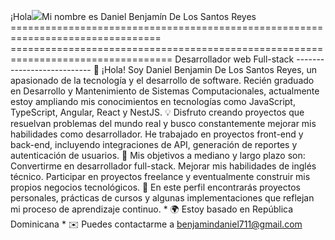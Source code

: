 ¡Hola![](https://user-images.githubusercontent.com/18350557/176309783-0785949b-9127-417c-8b55-ab5a4333674e.gif)Mi nombre es Daniel Benjamín De Los Santos Reyes ================================================================================ ================================================================================== Desarrollador web Full-stack --------------------------- 👋 ¡Hola! Soy Daniel Benjamin De Los Santos Reyes, un apasionado de la tecnología y el desarrollo de software. Recién graduado en Desarrollo y Mantenimiento de Sistemas Computacionales, actualmente estoy ampliando mis conocimientos en tecnologías como JavaScript, TypeScript, Angular, React y NestJS. 💡 Disfruto creando proyectos que resuelvan problemas del mundo real y busco constantemente mejorar mis habilidades como desarrollador. He trabajado en proyectos front-end y back-end, incluyendo integraciones de API, generación de reportes y autenticación de usuarios. 🚀 Mis objetivos a mediano y largo plazo son: Convertirme en desarrollador full-stack. Mejorar mis habilidades de inglés técnico. Participar en proyectos freelance y eventualmente construir mis propios negocios tecnológicos. 📁 En este perfil encontrarás proyectos personales, prácticas de cursos y algunas implementaciones que reflejan mi proceso de aprendizaje continuo. * 🌍 Estoy basado en República Dominicana * ✉️ Puedes contactarme a [benjamindaniel711@gmail.com](mailto:benjamindaniel711@gmail.com)
